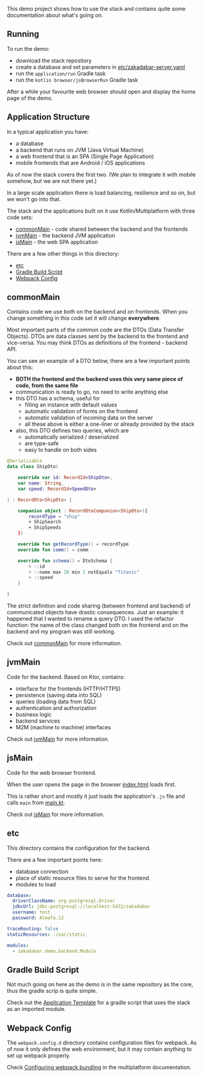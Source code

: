 This demo project shows how to use the stack and contains quite some documentation about what's going on.

## Running

To run the demo:

* download the stack repository
* create a database and set parameters in [etc/zakadabar-server.yaml](./etc/zakadabar-server.yaml)
* run the `application/run` Gradle task
* run the `kotlin browser/jsBrowserRun` Gradle task

After a while your favourite web browser should open and display the home page of the demo.

## Application Structure

In a typical application you have:

* a database
* a backend that runs on JVM (Java Virtual Machine)
* a web frontend that is an SPA (Single Page Application)
* mobile frontends that are Android / iOS applications

As of now the stack covers the first two. (We plan to integrate it with mobile somehow, but we are not there yet.)

In a large scale application there is load balancing, resilience and so on, but we won't go into that.

The stack and the applications built on it use Kotlin/Multiplatform with three code sets:

* [commonMain](#commonMain) - code shared between the backend and the frontends
* [jvmMain](#jvmMain) - the backend JVM application
* [jsMain](#jsMain) - the web SPA application

There are a few other things in this directory:

* [etc](#etc)
* [Gradle Build Script](#Gradle-Build-Script)
* [Webpack Config](#Webpack-Config)

## commonMain

Contains code we use both on the backend and on frontends. When you change something in this code set it will change **everywhere**.

Most important parts of the common code are the DTOs (Data Transfer Objects). DTOs are data classes sent by the backend to the frontend and vice-versa. You may think DTOs as definitions of the
frontend - backend API.

You can see an example of a DTO below, there are a few important points about this:

* **BOTH the frontend and the backend uses this very same piece of code, from the same file**
* communication is ready to go, no need to write anything else
* this DTO has a schema, useful for
    * filling an instance with default values
    * automatic validation of forms on the frontend
    * automatic validation of incoming data on the server
    * all these above is either a one-liner or already provided by the stack
* also, this DTO defines two queries, which are
    * automatically serialized / deserialized
    * are type-safe
    * easy to handle on both sides

```kotlin
@Serializable
data class ShipDto(

    override var id: RecordId<ShipDto>,
    var name: String,
    var speed: RecordId<SpeedDto>

) : RecordDto<ShipDto> {

    companion object : RecordDtoCompanion<ShipDto>({
        recordType = "ship"
        + ShipSearch
        + ShipSpeeds
    })

    override fun getRecordType() = recordType
    override fun comm() = comm

    override fun schema() = DtoSchema {
        + ::id
        + ::name max 20 min 2 notEquals "Titanic"
        + ::speed
    }

}
```

The strict definition and code sharing (between frontend and backend) of communicated objects have drastic consequences. Just an example: it happened that I wanted to rename a query DTO. I used the
refactor function: the name of the class changed both on the frontend and on the backend and my program was still working.

Check out [commonMain](./src/commonMain/kotlin/zakadabar/demo/data/README.md) for more information.

## jvmMain

Code for the backend. Based on Ktor, contains:

* interface for the frontends (HTTP/HTTPS)
* persistence (saving data into SQL)
* queries (loading data from SQL)
* authentication and authorization
* business logic
* backend services
* M2M (machine to machine) interfaces

Check out [jvmMain](./src/jvmMain/README.md) for more information.

## jsMain

Code for the web browser frontend.

When the user opens the page in the browser [index.html](./src/jsMain/resources/index.html) loads first.

This is rather short and mostly it just loads the application's `.js` file and calls `main` from [main.kt](./src/jsMain/kotlin/main.kt).

Check out [jsMain](./src/jsMain/README.md) for more information.

## etc

This directory contains the configuration for the backend.

There are a few important points here:

* database connection
* place of static resource files to serve for the frontend
* modules to load

```yaml
database:
  driverClassName: org.postgresql.Driver
  jdbcUrl: jdbc:postgresql://localhost:5432/zakadabar
  username: test
  password: Almafa.12

traceRouting: false
staticResources: ./var/static

modules:
  - zakadabar.demo.backend.Module
```

## Gradle Build Script

Not much going on here as the demo is in the same repository as the core, thus the gradle scrip is quite simple.

Check out the [Application Template](https://github.com/spxbhuhb/zakadabar-application-template) for a gradle script that uses the stack as an imported module.

## Webpack Config

The `webpack.config.d` directory contains configuration files for webpack. As of now it only defines the web environment, but it may contain anything to set up webpack properly.

Check [Configuring webpack bundling](https://kotlinlang.org/docs/reference/js-project-setup.html#configuring-webpack-bundling)
in the multiplatform documentation.